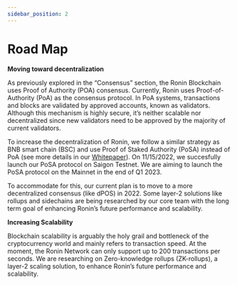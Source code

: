 ```yaml
---
sidebar_position: 2
---
```


# Road Map

**Moving toward decentralization**

As previously explored in the “Consensus” section, the Ronin Blockchain uses Proof of Authority (POA) consensus. 
Currently, Ronin uses Proof-of-Authority (PoA) as the consensus protocol. In PoA systems, transactions and blocks are validated by approved accounts, known as validators. Although this mechanism is highly secure, it’s neither scalable nor decentralized since new validators need to be approved by the majority of current validators.

To increase the decentralization of Ronin, we follow a similar strategy as BNB smart chain (BSC) and use Proof of Staked Authority (PoSA) instead of PoA (see more details in our [Whitepaper](https://saigon-docs.roninchain.com/docs/intro/whitepaper)). On 11/15/2022, we succesfully launch our PoSA protocol on Saigon Testnet. We are aiming to launch the PoSA protocol on the Mainnet in the end of Q1 2023.

To accommodate for this, our current plan is to move to a more decentralized consensus (like dPOS) in 2022. Some layer-2 solutions like rollups and sidechains are being researched by our core team with the long term goal of enhancing Ronin’s future performance and scalability.

**Increasing Scalability**

Blockchain scalability is arguably the holy grail and bottleneck of the cryptocurrency world and mainly refers to transaction speed. At the moment, the Ronin Network can only support up to 200 transactions per seconds. 
We are researching on Zero-knowledge rollups (ZK-rollups), a layer-2  scaling solution, to enhance Ronin’s future performance and scalability. 
